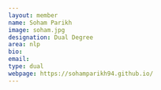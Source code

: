 ```yaml
---
layout: member
name: Soham Parikh
image: soham.jpg
designation: Dual Degree
area: nlp
bio:
email:
type: dual
webpage: https://sohamparikh94.github.io/
---
```

